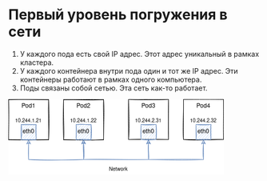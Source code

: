 # Первый уровень погружения в сети

1. У каждого пода есть свой IP адрес. Этот адрес уникальный в рамках кластера.
1. У каждого контейнера внутри пода один и тот же IP адрес. Эти контейнеры работают в рамках одного компьютера.
1. Поды связаны собой сетью. Эта сеть как-то работает.

![level-1](./images/level-1.png)
